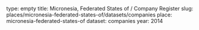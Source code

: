 type: empty
title: Micronesia, Federated States of / Company Register
slug: places/micronesia-federated-states-of/datasets/companies
place: micronesia-federated-states-of
dataset: companies
year: 2014
